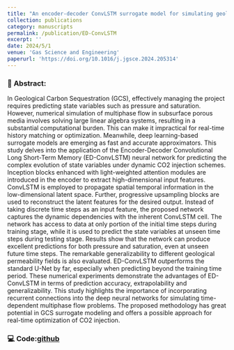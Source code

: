 ```yaml
---
title: "An encoder-decoder ConvLSTM surrogate model for simulating geological CO2 sequestration with dynamic well controls"
collection: publications
category: manuscripts
permalink: /publication/ED-ConvLSTM
excerpt: ''
date: 2024/5/1
venue: 'Gas Science and Engineering'
paperurl: 'https://doi.org/10.1016/j.jgsce.2024.205314'
---
```

### :page_facing_up: **Abstract:**  
In Geological Carbon Sequestration (GCS), effectively managing the project requires predicting state variables such as pressure and saturation. However, numerical simulation of multiphase flow in subsurface porous media involves solving large linear algebra systems, resulting in a substantial computational burden. This can make it impractical for real-time history matching or optimization. Meanwhile, deep learning-based surrogate models are emerging as fast and accurate approximators. This study delves into the application of the Encoder-Decoder Convolutional Long Short-Term Memory (ED-ConvLSTM) neural network for predicting the complex evolution of state variables under dynamic CO2 injection schemes. Inception blocks enhanced with light-weighted attention modules are introduced in the encoder to extract high-dimensional input features. ConvLSTM is employed to propagate spatial temporal information in the low-dimensional latent space. Further, progressive upsampling blocks are used to reconstruct the latent features for the desired output. Instead of taking discrete time steps as an input feature, the proposed network captures the dynamic dependencies with the inherent ConvLSTM cell. The network has access to data at only portion of the initial time steps during training stage, while it is used to predict the state variables at unseen time steps during testing stage. Results show that the network can produce excellent predictions for both pressure and saturation, even at unseen future time steps. The remarkable generalizability to different geological permeability fields is also evaluated. ED-ConvLSTM outperforms the standard U-Net by far, especially when predicting beyond the training time period. These numerical experiments demonstrate the advantages of ED-ConvLSTM in terms of prediction accuracy, extrapolability and generalizability. This study highlights the importance of incorporating recurrent connections into the deep neural networks for simulating time-dependent multiphase flow problems. The proposed methodology has great potential in GCS surrogate modeling and offers a possible approach for real-time optimization of CO2 injection.  
### :computer: **Code:**[github](https://github.com/fengzhao1239/ED-ConvLSTM)
